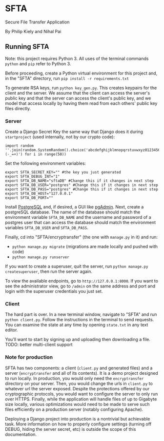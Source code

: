 # SFTA

Secure File Transfer Application

By Philip Kiely and Nihal Pai

## Running SFTA

Note: this project requires Python 3\. All uses of the terminal commands `python` and `pip` refer to Python 3.

Before proceeding, create a Python virtual environment for this project and, in the "SFTA" directory, run `pip install -r requirements.txt`

To generate RSA keys, run `python key_gen.py`. This creates keypairs for the client and the server. We assume that the client can access the server's public key and that the server can access the client's public key, and we model that access locally by having them read from each others' public key files directly.

### Server

Create a Django Secret Key the same way that Django does it during `startproject` (used internally, not by our crypto code):

```
import random
''.join(random.SystemRandom().choice('abcdefghijklmnopqrstuvwxyz0123456789!@#$%^&*(-_=+)') for i in range(50))
```

Set the following environment variables:

```
export SFTA_SECRET_KEY="" #the key you just generated
export SFTA_DEBUG_INT="1"
export SFTA_DB_NAME="sftaDB" #Change this if it changes in next step
export SFTA_DB_USER="postgres" #Change this if it changes in next step
export SFTA_DB_PASS="postgres" #Change this if it changes in next step
export SFTA_DB_HOST="127.0.0.1"
export SFTA_DB_PORT=""
```

Install [PostgreSQL](https://www.postgresql.org/download/) and, if desired, a GUI like [pgAdmin](https://www.pgadmin.org/download/). Next, create a postgreSQL database. The name of the database should match the environment variable `SFTA_DB_NAME` and the username and password of a postgres user that can access the database should match the environment variables `SFTA_DB_USER` and `SFTA_DB_PASS`.

Finally, cd into "SFTA/encryptransfer" (the one with `manage.py` in it) and run:

- `python manage.py migrate` (migrations are made locally and pushed with code)
- `python manage.py runserver`

If you want to create a superuser, quit the server, run `python manage.py createsuperuser`, then run the server again.

To view the available endpoints, go to `http://127.0.0.1:8000`. If you want to see the administrator view, go to `/admin` on the same address and port and login with the superuser credentials you just set.

### Client

The hard part is over. In a new terminal window, navigate to "SFTA" and run `python client.py`. Follow the instructions in the terminal to send requests. You can examine the state at any time by opening `state.txt` in any text editor.

You'll want to start by signing up and uploading then downloading a file. TODO: better multi-client support

### Note for production

SFTA has two components: a client (`client.py` and generated files) and a server (`encryptransfer` and all of its contents). It is a demo project designed to run locally. In production, you would only need the `encryptransfer` directory on your server. Then, you would change the urls in `client.py` to whatever url the server exposed. Despite the protections offered by our cryptographic protocols, you would want to configure the server to only run over HTTPS. Finally, while the application will handle files of up to Gigabyte size locally, various optimizations would need to be made to serve such files efficiently on a production server (notably configuring Apache).

Deploying a Django project into production is a nontrivial but achievable task. More information on how to properly configure settings (turning off DEBUG, hiding the server secret, etc) is outside the scope of this documentation.
